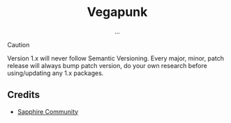 <h1 align="center">Vegapunk</h1>
<p align="center">
  ...
</p>

> [!CAUTION]
> Version 1.x will never follow Semantic Versioning. Every major, minor, patch release will always bump patch version, do your own research before using/updating any 1.x packages.

## Credits

- [Sapphire Community](https://github.com/sapphiredev)
